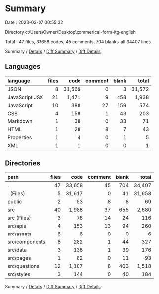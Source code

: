 # Summary

Date : 2023-03-07 00:55:32

Directory c:\\Users\\Owner\\Desktop\\commerical-form-itg-english

Total : 47 files,  33658 codes, 45 comments, 704 blanks, all 34407 lines

Summary / [Details](details.md) / [Diff Summary](diff.md) / [Diff Details](diff-details.md)

## Languages
| language | files | code | comment | blank | total |
| :--- | ---: | ---: | ---: | ---: | ---: |
| JSON | 8 | 31,569 | 0 | 3 | 31,572 |
| JavaScript JSX | 21 | 1,471 | 9 | 458 | 1,938 |
| JavaScript | 10 | 388 | 27 | 159 | 574 |
| CSS | 4 | 159 | 1 | 43 | 203 |
| Markdown | 1 | 38 | 0 | 33 | 71 |
| HTML | 1 | 28 | 8 | 7 | 43 |
| Properties | 1 | 4 | 0 | 1 | 5 |
| XML | 1 | 1 | 0 | 0 | 1 |

## Directories
| path | files | code | comment | blank | total |
| :--- | ---: | ---: | ---: | ---: | ---: |
| . | 47 | 33,658 | 45 | 704 | 34,407 |
| . (Files) | 5 | 31,617 | 0 | 41 | 31,658 |
| public | 2 | 53 | 8 | 8 | 69 |
| src | 40 | 1,988 | 37 | 655 | 2,680 |
| src (Files) | 3 | 78 | 14 | 24 | 116 |
| src\\apis | 4 | 153 | 13 | 94 | 260 |
| src\\assets | 6 | 6 | 0 | 0 | 6 |
| src\\components | 8 | 282 | 1 | 44 | 327 |
| src\\data | 3 | 136 | 1 | 39 | 176 |
| src\\pages | 1 | 82 | 0 | 11 | 93 |
| src\\questions | 12 | 1,107 | 8 | 403 | 1,518 |
| src\\styles | 3 | 144 | 0 | 40 | 184 |

Summary / [Details](details.md) / [Diff Summary](diff.md) / [Diff Details](diff-details.md)